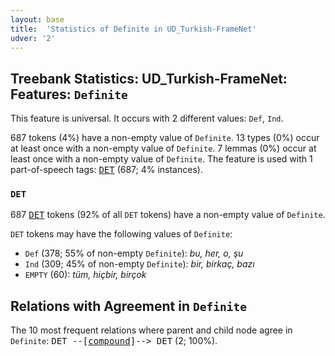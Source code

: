 ```yaml
---
layout: base
title:  'Statistics of Definite in UD_Turkish-FrameNet'
udver: '2'
---
```


## Treebank Statistics: UD_Turkish-FrameNet: Features: `Definite`

This feature is universal.
It occurs with 2 different values: `Def`, `Ind`.

687 tokens (4%) have a non-empty value of `Definite`.
13 types (0%) occur at least once with a non-empty value of `Definite`.
7 lemmas (0%) occur at least once with a non-empty value of `Definite`.
The feature is used with 1 part-of-speech tags: <tt><a href="tr_framenet-pos-DET.html">DET</a></tt> (687; 4% instances).

### `DET`

687 <tt><a href="tr_framenet-pos-DET.html">DET</a></tt> tokens (92% of all `DET` tokens) have a non-empty value of `Definite`.

`DET` tokens may have the following values of `Definite`:

* `Def` (378; 55% of non-empty `Definite`): <em>bu, her, o, şu</em>
* `Ind` (309; 45% of non-empty `Definite`): <em>bir, birkaç, bazı</em>
* `EMPTY` (60): <em>tüm, hiçbir, birçok</em>

## Relations with Agreement in `Definite`

The 10 most frequent relations where parent and child node agree in `Definite`:
<tt>DET --[<tt><a href="tr_framenet-dep-compound.html">compound</a></tt>]--> DET</tt> (2; 100%).

